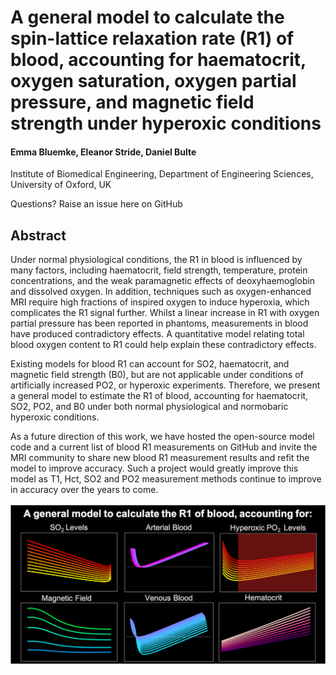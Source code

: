
 
# A general model to calculate the spin-lattice relaxation rate (R1) of blood, accounting for haematocrit, oxygen saturation, oxygen partial pressure, and magnetic field strength under hyperoxic conditions

#### Emma Bluemke, Eleanor Stride, Daniel Bulte

Institute of Biomedical Engineering, Department of Engineering Sciences, University of Oxford, UK

Questions? Raise an issue here on GitHub

## Abstract

Under normal physiological conditions, the R1 in blood is influenced by many factors, including haematocrit, field strength, temperature, protein concentrations, and the weak paramagnetic effects of deoxyhaemoglobin and dissolved oxygen. In addition, techniques such as oxygen-enhanced MRI require high fractions of inspired oxygen to induce hyperoxia, which complicates the R1 signal further. Whilst a linear increase in R1 with oxygen partial pressure has been reported in phantoms, measurements in blood have produced contradictory effects. A quantitative model relating total blood oxygen content to R1 could help explain these contradictory effects. 
 
Existing models for blood R1 can account for SO2, haematocrit, and magnetic field strength (B0), but are not applicable under conditions of artificially increased PO2, or hyperoxic experiments. Therefore, we present a general model to estimate the R1 of blood, accounting for haematocrit, SO2, PO2, and B0 under both normal physiological and normobaric hyperoxic conditions.

As a future direction of this work, we have hosted the open-source model code and a current list of blood R1 measurements on GitHub and invite the MRI community to share new blood R1 measurement results and refit the model to improve accuracy. Such a project would greatly improve this model as T1, Hct, SO2 and PO2 measurement methods continue to improve in accuracy over the years to come. 

![](bloodbanner.png)
